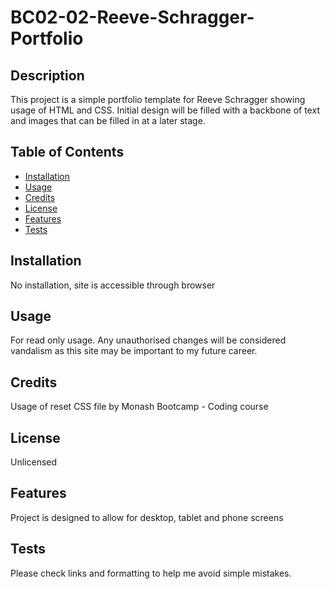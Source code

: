 # BC02-02-Reeve-Schragger-Portfolio

## Description

This project is a simple portfolio template for Reeve Schragger showing usage of HTML and CSS.
Initial design will be filled with a backbone of text and images that can be filled in at a later stage.

## Table of Contents 

- [Installation](#installation)
- [Usage](#usage)
- [Credits](#credits)
- [License](#license)
- [Features](#Features)
- [Tests](#tests)


## Installation

No installation, site is accessible through browser

## Usage

For read only usage. Any unauthorised changes will be considered vandalism as this site may be important to my future career.

## Credits

Usage of reset CSS file by Monash Bootcamp - Coding course

## License

Unlicensed


## Features

Project is designed to allow for desktop, tablet and phone screens


## Tests

Please check links and formatting to help me avoid simple mistakes.
